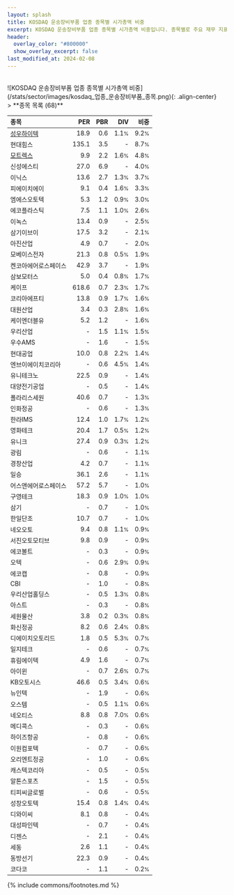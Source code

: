 ```yaml
---
layout: splash
title: KOSDAQ 운송장비부품 업종 종목별 시가총액 비중
excerpt: KOSDAQ 운송장비부품 업종 종목별 시가총액 비중입니다. 종목별로 주요 재무 지표를 함께 표시합니다.
header:
  overlay_color: "#800000"
  show_overlay_excerpt: false
last_modified_at: 2024-02-08
---
```

<br>
![KOSDAQ 운송장비부품 업종 종목별 시가총액 비중](/stats/sector/images/kosdaq_업종_운송장비부품_종목.png){: .align-center}
<br>
> **종목 목록 (68)**<a id="list"></a>

| **종목** | **PER** | **PBR** | **DIV** | **비중** |
| :------- | ------: | ------: | ------: | -------: |
| [성우하이텍](/015750/) | 18.9 | 0.6 | 1.1<small>%</small> | 9.2<small>%</small> |
| 현대힘스 | 135.1 | 3.5 | - | 8.7<small>%</small> |
| [모트렉스](/118990/) | 9.9 | 2.2 | 1.6<small>%</small> | 4.8<small>%</small> |
| 신성에스티 | 27.0 | 6.9 | - | 4.0<small>%</small> |
| 이닉스 | 13.6 | 2.7 | 1.3<small>%</small> | 3.7<small>%</small> |
| 피에이치에이 | 9.1 | 0.4 | 1.6<small>%</small> | 3.3<small>%</small> |
| 엠에스오토텍 | 5.3 | 1.2 | 0.9<small>%</small> | 3.0<small>%</small> |
| 에코플라스틱 | 7.5 | 1.1 | 1.0<small>%</small> | 2.6<small>%</small> |
| 이녹스 | 13.4 | 0.9 | - | 2.5<small>%</small> |
| 삼기이브이 | 17.5 | 3.2 | - | 2.1<small>%</small> |
| 아진산업 | 4.9 | 0.7 | - | 2.0<small>%</small> |
| 모베이스전자 | 21.3 | 0.8 | 0.5<small>%</small> | 1.9<small>%</small> |
| 켄코아에어로스페이스 | 42.9 | 3.7 | - | 1.9<small>%</small> |
| 삼보모터스 | 5.0 | 0.4 | 0.8<small>%</small> | 1.7<small>%</small> |
| 케이프 | 618.6 | 0.7 | 2.3<small>%</small> | 1.7<small>%</small> |
| 코리아에프티 | 13.8 | 0.9 | 1.7<small>%</small> | 1.6<small>%</small> |
| 대원산업 | 3.4 | 0.3 | 2.8<small>%</small> | 1.6<small>%</small> |
| 케이엔더블유 | 5.2 | 1.2 | - | 1.6<small>%</small> |
| 우리산업 | - | 1.5 | 1.1<small>%</small> | 1.5<small>%</small> |
| 우수AMS | - | 1.6 | - | 1.5<small>%</small> |
| 현대공업 | 10.0 | 0.8 | 2.2<small>%</small> | 1.4<small>%</small> |
| 엔브이에이치코리아 | - | 0.6 | 4.5<small>%</small> | 1.4<small>%</small> |
| 유니테크노 | 22.5 | 0.9 | - | 1.4<small>%</small> |
| 대양전기공업 | - | 0.5 | - | 1.4<small>%</small> |
| 폴라리스세원 | 40.6 | 0.7 | - | 1.3<small>%</small> |
| 인화정공 | - | 0.6 | - | 1.3<small>%</small> |
| 한라IMS | 12.4 | 1.0 | 1.7<small>%</small> | 1.2<small>%</small> |
| 영화테크 | 20.4 | 1.7 | 0.5<small>%</small> | 1.2<small>%</small> |
| 유니크 | 27.4 | 0.9 | 0.3<small>%</small> | 1.2<small>%</small> |
| 광림 | - | 0.6 | - | 1.1<small>%</small> |
| 경창산업 | 4.2 | 0.7 | - | 1.1<small>%</small> |
| 일승 | 36.1 | 2.6 | - | 1.1<small>%</small> |
| 어스앤에어로스페이스 | 57.2 | 5.7 | - | 1.0<small>%</small> |
| 구영테크 | 18.3 | 0.9 | 1.0<small>%</small> | 1.0<small>%</small> |
| 삼기 | - | 0.7 | - | 1.0<small>%</small> |
| 한일단조 | 10.7 | 0.7 | - | 1.0<small>%</small> |
| 네오오토 | 9.4 | 0.8 | 1.1<small>%</small> | 0.9<small>%</small> |
| 서진오토모티브 | 9.8 | 0.9 | - | 0.9<small>%</small> |
| 에코볼트 | - | 0.3 | - | 0.9<small>%</small> |
| 오텍 | - | 0.6 | 2.9<small>%</small> | 0.9<small>%</small> |
| 에코캡 | - | 0.8 | - | 0.9<small>%</small> |
| CBI | - | 1.0 | - | 0.8<small>%</small> |
| 우리산업홀딩스 | - | 0.5 | 1.3<small>%</small> | 0.8<small>%</small> |
| 아스트 | - | 0.3 | - | 0.8<small>%</small> |
| 세원물산 | 3.8 | 0.2 | 0.3<small>%</small> | 0.8<small>%</small> |
| 화신정공 | 8.2 | 0.6 | 2.4<small>%</small> | 0.8<small>%</small> |
| 디에이치오토리드 | 1.8 | 0.5 | 5.3<small>%</small> | 0.7<small>%</small> |
| 일지테크 | - | 0.6 | - | 0.7<small>%</small> |
| 휴림에이텍 | 4.9 | 1.6 | - | 0.7<small>%</small> |
| 아이윈 | - | 0.7 | 2.6<small>%</small> | 0.7<small>%</small> |
| KB오토시스 | 46.6 | 0.5 | 3.4<small>%</small> | 0.6<small>%</small> |
| 뉴인텍 | - | 1.9 | - | 0.6<small>%</small> |
| 오스템 | - | 0.5 | 1.1<small>%</small> | 0.6<small>%</small> |
| 네오티스 | 8.8 | 0.8 | 7.0<small>%</small> | 0.6<small>%</small> |
| 메디콕스 | - | 0.3 | - | 0.6<small>%</small> |
| 하이즈항공 | - | 0.8 | - | 0.6<small>%</small> |
| 이원컴포텍 | - | 0.7 | - | 0.6<small>%</small> |
| 오리엔트정공 | - | 1.0 | - | 0.6<small>%</small> |
| 캐스텍코리아 | - | 0.5 | - | 0.5<small>%</small> |
| 알톤스포츠 | - | 1.5 | - | 0.5<small>%</small> |
| 티피씨글로벌 | - | 0.6 | - | 0.5<small>%</small> |
| 성창오토텍 | 15.4 | 0.8 | 1.4<small>%</small> | 0.4<small>%</small> |
| 디와이씨 | 8.1 | 0.8 | - | 0.4<small>%</small> |
| 대성파인텍 | - | 0.7 | - | 0.4<small>%</small> |
| 디젠스 | - | 2.1 | - | 0.4<small>%</small> |
| 세동 | 2.6 | 1.1 | - | 0.4<small>%</small> |
| 동방선기 | 22.3 | 0.9 | - | 0.4<small>%</small> |
| 코다코 | - | 1.1 | - | 0.2<small>%</small> |

{% include commons/footnotes.md %}